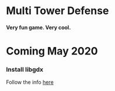 # Multi Tower Defense

#### Very fun game. Very cool.

# Coming May 2020



### Install libgdx

Follow the info [here](https://libgdx.badlogicgames.com/documentation/)
